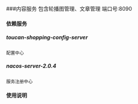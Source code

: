 ###内容服务
    包含轮播图管理、文章管理
    端口号:8090
    

#### 依赖服务

##### toucan-shopping-config-server

    配置中心
    
##### nacos-server-2.0.4
    
    服务注册中心


#### 使用说明
